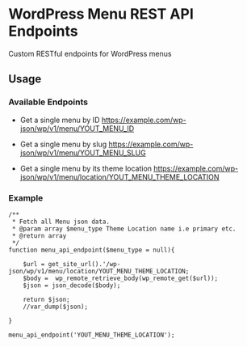 # WordPress Menu REST API Endpoints
Custom RESTful endpoints for WordPress menus

## Usage

### Available Endpoints

* Get a single menu by ID
https://example.com/wp-json/wp/v1/menu/YOUT_MENU_ID

* Get a single menu by slug
https://example.com/wp-json/wp/v1/menu/YOUT_MENU_SLUG

* Get a single menu by its theme location
https://example.com/wp-json/wp/v1/menu/location/YOUT_MENU_THEME_LOCATION

### Example

```
/**
 * Fetch all Menu json data.
 * @param array $menu_type Theme Location name i.e primary etc.
 * @return array
 */
function menu_api_endpoint($menu_type = null){
 
	$url = get_site_url().'/wp-json/wp/v1/menu/location/YOUT_MENU_THEME_LOCATION;
	$body =  wp_remote_retrieve_body(wp_remote_get($url));
	$json = json_decode($body);
	
	return $json;
	//var_dump($json);

}

menu_api_endpoint('YOUT_MENU_THEME_LOCATION');
```
